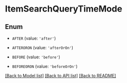 # ItemSearchQueryTimeMode


## Enum

* `AFTER` (value: `'after'`)

* `AFTERORON` (value: `'afterOrOn'`)

* `BEFORE` (value: `'before'`)

* `BEFOREORON` (value: `'beforeOrOn'`)

[[Back to Model list]](../README.md#documentation-for-models) [[Back to API list]](../README.md#documentation-for-api-endpoints) [[Back to README]](../README.md)


